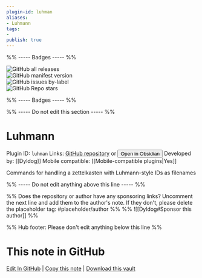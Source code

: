 ```yaml
---
plugin-id: luhman
aliases:
- Luhmann
tags: 
- 
publish: true
---
```


%% ----- Badges ----- %%

![GitHub all releases](https://img.shields.io/github/downloads/Dyldog/luhman-obsidian-plugin/total?color=573E7A&logo=github&style=for-the-badge)   
![GitHub manifest version](https://img.shields.io/github/manifest-json/v/Dyldog/luhman-obsidian-plugin?color=573E7A&logo=github&style=for-the-badge)   
![GitHub issues by-label](https://img.shields.io/github/issues/Dyldog/luhman-obsidian-plugin/help%20wanted?color=573E7A&logo=github&style=for-the-badge)   
![GitHub Repo stars](https://img.shields.io/github/stars/Dyldog/luhman-obsidian-plugin?color=573E7A&logo=github&style=for-the-badge)

%% ----- Badges ----- %%

%% ----- Do not edit this section ----- %%

# Luhmann

Plugin ID: `luhman`
Links: [GitHub repository](https://github.com/Dyldog/luhman-obsidian-plugin) or [<button id=HH>Open in Obsidian</button>](obsidian://goto-plugin?id=luhman)
Developed by: [[Dyldog]]
Mobile compatible: [[Mobile-compatible plugins|Yes]]

Commands for handling a zettelkasten with Luhmann-style IDs as filenames

%% ----- Do not edit anything above this line ----- %% 

%% Does the repository or author have any sponsoring links? Uncomment the next line and add them to the author's note. If they don't, please delete the placeholder tag: #placeholder/author %%
%% ![[Dyldog#Sponsor this author]] %%

%% Hub footer: Please don't edit anything below this line %%

# This note in GitHub

<span class="git-footer">[Edit In GitHub](https://github.dev/obsidian-community/obsidian-hub/blob/main/02%20-%20Community%20Expansions/02.05%20All%20Community%20Expansions/Plugins/luhman.md "git-hub-edit-note") | [Copy this note](https://raw.githubusercontent.com/obsidian-community/obsidian-hub/main/02%20-%20Community%20Expansions/02.05%20All%20Community%20Expansions/Plugins/luhman.md "git-hub-copy-note") | [Download this vault](https://github.com/obsidian-community/obsidian-hub/archive/refs/heads/main.zip "git-hub-download-vault") </span>
